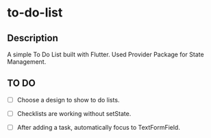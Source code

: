 # to-do-list

## Description

A simple To Do List built with Flutter. Used Provider Package for State Management.

## TO DO

* [ ] Choose a design to show to do lists.
* [ ] Checklists are working without setState.
* [ ] After adding a task, automatically focus to TextFormField.

